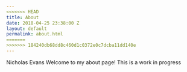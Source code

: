 ```yaml
---
<<<<<<< HEAD
title: About
date: 2018-04-25 23:38:00 Z
layout: default
permalink: about.html
=======
>>>>>>> 184240db68dd8c460d1c0372e0c7dcba11dd140e
---
```


Nicholas Evans
Welcome to my about page!
This is a work in progress